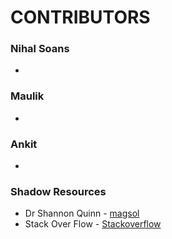 
# CONTRIBUTORS 

### Nihal Soans
- 

### Maulik
-

### Ankit
- 

### Shadow Resources
- Dr Shannon Quinn - [magsol](https://github.com/magsol)
- Stack Over Flow - [Stackoverflow](https://stackoverflow.com/)
